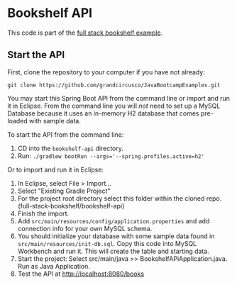 # Bookshelf API
This code is part of the [full stack bookshelf example](https://github.com/grandcircusco/JavaBootcampExamples/tree/main/unit-9/full-stack-bookshelf).

## Start the API
First, clone the repository to your computer if you have not already:

`git clone https://github.com/grandcircusco/JavaBootcampExamples.git`

You may start this Spring Boot API from the command line or import and run it in Eclipse. From the command line you will *not* need to set up a MySQL Database because it uses an in-memory H2 database that comes pre-loaded with sample data.

To start the API from the command line:

1. CD into the `bookshelf-api` directory.
2. Run: `./gradlew bootRun --args='--spring.profiles.active=h2'`

Or to import and run it in Eclipse:

1. In Eclipse, select File > Import...
2. Select "Existing Gradle Project"
3. For the project root directory select this folder within the cloned repo. (full-stack-bookshelf/bookshelf-api)
4. Finish the import.
5. Add `src/main/resources/config/application.properties` and add connection info for your own MySQL schema.
6. You should initialize your database with some sample data found in `src/main/resources/init-db.sql`. Copy this code into MySQL Workbench and run it. This will create the table and starting data.
7. Start the project: Select src/main/java >> BookshelfAPiApplication.java. Run as Java Application.
8. Test the API at [http://localhost:8080/books](http://localhost:8080/books)
